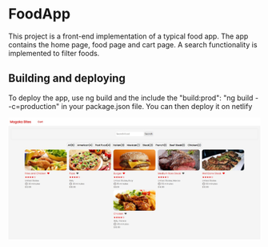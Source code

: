 # FoodApp
This project is a front-end implementation of a typical food app. The app contains the home page, food page and cart page. A search functionality is implemented to filter foods. 

## Building and deploying
To deploy the app, use ng build and the include the "build:prod": "ng build --c=production" in your package.json file. You can then deploy it on netlify

![App Image](./src/assets/images/foodapp.jpeg)